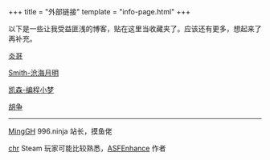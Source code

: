 +++
title = "外部链接"
template = "info-page.html"
+++

以下是一些让我受益匪浅的博客，贴在这里当收藏夹了。应该还有更多，想起来了再补充。

[炎哥](https://dirtysalt.github.io/html/_index.html)

[Smith-沧海月明](https://www.inlighting.org/)

[凯森-编程小梦](https://blog.bcmeng.com/)

[胡争](https://openinx.github.io/)

***

[MingGH](https://runnable.run/blog) 996.ninja 站长，摸鱼佬

[chr](https://blog.chrxw.com/) Steam 玩家可能比较熟悉，[ASFEnhance](https://github.com/chr233/ASFEnhance) 作者